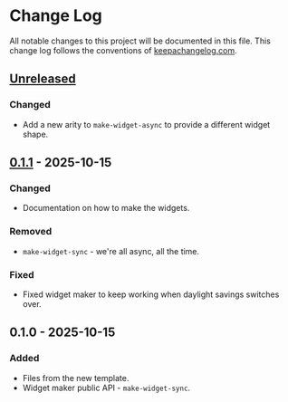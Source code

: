 # Change Log
All notable changes to this project will be documented in this file. This change log follows the conventions of [keepachangelog.com](http://keepachangelog.com/).

## [Unreleased]
### Changed
- Add a new arity to `make-widget-async` to provide a different widget shape.

## [0.1.1] - 2025-10-15
### Changed
- Documentation on how to make the widgets.

### Removed
- `make-widget-sync` - we're all async, all the time.

### Fixed
- Fixed widget maker to keep working when daylight savings switches over.

## 0.1.0 - 2025-10-15
### Added
- Files from the new template.
- Widget maker public API - `make-widget-sync`.

[Unreleased]: https://sourcehost.site/your-name/ferramentas-teste-clojure/compare/0.1.1...HEAD
[0.1.1]: https://sourcehost.site/your-name/ferramentas-teste-clojure/compare/0.1.0...0.1.1